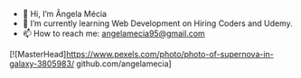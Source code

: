 - 👋 Hi, I’m Ângela Mécia
- 🌱 I’m currently learning Web Development on Hiring Coders and Udemy.
- 📫 How to reach me: angelamecia95@gmail.com

<!---
angelamecia/angelamecia is a ✨ special ✨ repository because its `README.md` (this file) appears on your GitHub profile.
You can click the Preview link to take a look at your changes.
--->

[![MasterHead]https://www.pexels.com/photo/photo-of-supernova-in-galaxy-3805983/ github.com/angelamecia]
